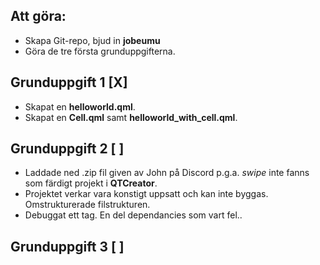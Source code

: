 ## Att göra:

- Skapa Git-repo, bjud in **jobeumu**
- Göra de tre första grunduppgifterna.

## Grunduppgift 1 [X]

- Skapat en **helloworld.qml**.
- Skapat en **Cell.qml** samt **helloworld_with_cell.qml**.

## Grunduppgift 2 [ ]

- Laddade ned .zip fil given av John på Discord p.g.a. _swipe_ inte fanns som färdigt projekt i **QTCreator**.
- Projektet verkar vara konstigt uppsatt och kan inte byggas. Omstrukturerade filstrukturen.
- Debuggat ett tag. En del dependancies som vart fel..

## Grunduppgift 3 [ ]
